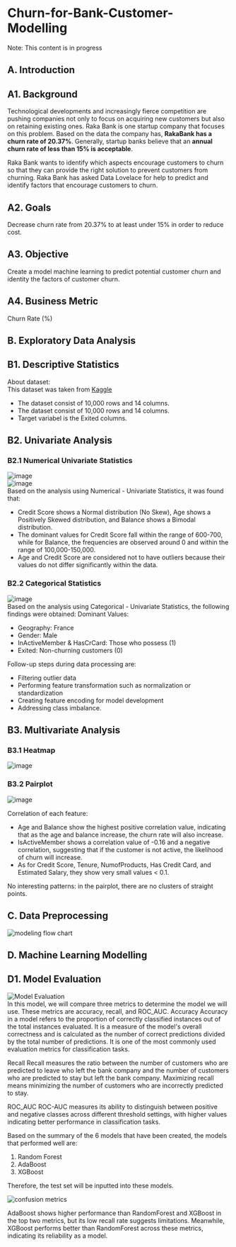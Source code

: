 # **Churn-for-Bank-Customer-Modelling**
Note: This content is in progress

## **A. Introduction**
## A1. Background
Technological developments and increasingly fierce competition are pushing companies not only to focus on acquiring new customers but also on retaining existing ones. Raka Bank is one startup company that focuses on this problem. Based on the data the company has, **RakaBank has a churn rate of 20.37%**. Generally, startup banks believe that an **annual churn rate of less than 15% is acceptable**. 

Raka Bank wants to identify which aspects encourage customers to churn so that they can provide the right solution to prevent customers from churning. Raka Bank has asked Data Lovelace for help to predict and identify factors that encourage customers to churn.

## A2. Goals
Decrease churn rate from 20.37% to at least under 15% in order to reduce cost.

## A3. Objective
Create a model machine learning to predict potential customer churn and identity the factors of customer churn.

## A4. Business Metric
Churn Rate (%)

## **B. Exploratory Data Analysis**
## B1. Descriptive Statistics

About dataset:<br>
This dataset was taken from [Kaggle](https://www.kaggle.com/code/mathchi/churn-problem-for-bank-customer/input?select=churn.csv)
- The dataset consist of 10,000 rows and 14 columns.
- The dataset consist of 10,000 rows and 14 columns.
- Target variabel is the Exited columns.

## B2. Univariate Analysis
### B2.1 Numerical Univariate Statistics
![image](https://github.com/kevinhaposan/Bank-Customer-Churn-Modelling-In-Progress-/assets/156397084/5622e061-8ef3-4ac5-8fe5-29222d650599)
<br>
![image](https://github.com/kevinhaposan/Bank-Customer-Churn-Modelling-In-Progress-/assets/156397084/f8565491-dacd-46fd-b72c-ff885157999f)
<br>
Based on the analysis using Numerical - Univariate Statistics, it was found that:
- Credit Score shows a Normal distribution (No Skew), Age shows a Positively Skewed distribution, and Balance shows a Bimodal distribution.
- The dominant values for Credit Score fall within the range of 600-700, while for Balance, the frequencies are observed around 0 and within the range of 100,000-150,000.
- Age and Credit Score are considered not to have outliers because their values do not differ significantly within the data.

### B2.2 Categorical Statistics
![image](https://github.com/kevinhaposan/Bank-Customer-Churn-Modelling-In-Progress-/assets/156397084/c590e0f0-5233-4470-a517-055ce03b11e0)
<br>
Based on the analysis using Categorical - Univariate Statistics, the following findings were obtained:
Dominant Values:
- Geography: France
- Gender: Male
- InActiveMember & HasCrCard: Those who possess (1)
- Exited: Non-churning customers (0)

Follow-up steps during data processing are:
- Filtering outlier data
- Performing feature transformation such as normalization or standardization
- Creating feature encoding for model development
- Addressing class imbalance.

## B3. Multivariate Analysis
### B3.1 Heatmap
![image](https://github.com/kevinhaposan/Bank-Customer-Churn-Modelling-In-Progress-/assets/156397084/d3e8d99d-4d72-4f29-a62d-7a49b2f17942)

### B3.2 Pairplot
![image](https://github.com/kevinhaposan/Bank-Customer-Churn-Modelling-In-Progress-/assets/156397084/fe543522-e0f3-4c0d-a90d-7c5ced9cf217)
<br>

Correlation of each feature:
- Age and Balance show the highest positive correlation value, indicating that as the age and balance increase, the churn rate will also increase.
- IsActiveMember shows a correlation value of -0.16 and a negative correlation, suggesting that if the customer is not active, the likelihood of churn will increase.
- As for Credit Score, Tenure, NumofProducts, Has Credit Card, and Estimated Salary, they show very small values < 0.1.

No interesting patterns: in the pairplot, there are no clusters of straight points.

## **C. Data Preprocessing**
![modeling flow chart](https://github.com/kevinhaposan/Churn-for-Bank-Customer-Modelling/assets/156397084/2da20e40-42f9-448f-bca4-105e34545d86)<br>

## **D. Machine Learning Modelling**
## D1. Model Evaluation
![Model Evaluation](https://github.com/kevinhaposan/Churn-for-Bank-Customer-Modelling/assets/156397084/bab7a934-b670-4ae3-b783-df8f373ba723) <br>
In this model, we will compare three metrics to determine the model we will use. These metrics are accuracy, recall, and ROC_AUC.
Accuracy
Accuracy in a model refers to the proportion of correctly classified instances out of the total instances evaluated. It is a measure of the model's overall correctness and is calculated as the number of correct predictions divided by the total number of predictions. It is one of the most commonly used evaluation metrics for classification tasks.

Recall
Recall measures the ratio between the number of customers who are predicted to leave who left the bank company and the number of customers who are predicted to stay but left the bank company. Maximizing recall means minimizing the number of customers who are incorrectly predicted to stay.

ROC_AUC
ROC-AUC measures its ability to distinguish between positive and negative classes across different threshold settings, with higher values indicating better performance in classification tasks.

Based on the summary of the 6 models that have been created, the models that performed well are:
1. Random Forest
2. AdaBoost
3. XGBoost

Therefore, the test set will be inputted into these models.

![confusion metrics](https://github.com/kevinhaposan/Churn-for-Bank-Customer-Modelling/assets/156397084/b60c39e3-d558-4bc7-af0d-5693312c3834)

AdaBoost shows higher performance than RandomForest and XGBoost in the top two metrics, but its low recall rate suggests limitations. Meanwhile, XGBoost performs better than RandomForest across these metrics, indicating its reliability as a model.

